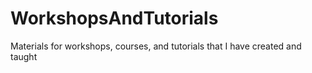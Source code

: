 # WorkshopsAndTutorials
Materials for workshops, courses, and tutorials that I have created and taught 
